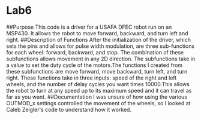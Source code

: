 Lab6
====
##Purpose
This code is a driver for a USAFA DFEC robot run on an MSP430. It allows the robot to move forward, backward, and turn left and right.
##Description of Functions
After the initialization of the driver, which sets the pins and allows for pulse width modulation, are three sub-functions for each wheel: forward, backward, and stop. The combination of these subfunctions allows movement in any 2D direction. The subfunctions take in a value to set the duty cycle of the motors.The functions I created from these subfunctions are move forward, move backward, turn left, and turn right. These functions take in three inputs: speed of the right and left wheels, and the number of delay cycles you want times 10000.This allows the robot to turn at any speed up to its maximum speed and it can travel as far as you want.
##Documentation
I was unsure of how using the various OUTMOD_x settings controlled the movement of the wheels, so I looked at Caleb Zeigler's code to understand how it worked.
